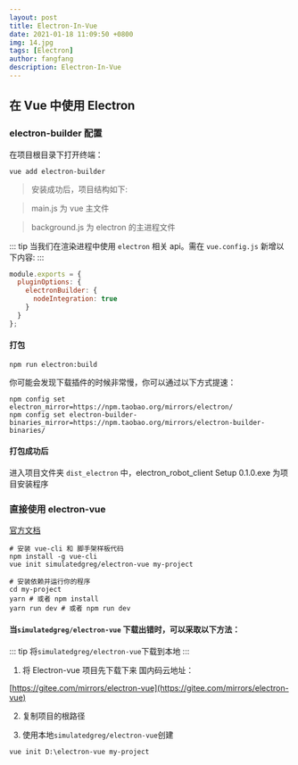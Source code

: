```yaml
---
layout: post
title: Electron-In-Vue
date: 2021-01-18 11:09:50 +0800
img: 14.jpg
tags: [Electron]
author: fangfang
description: Electron-In-Vue
---
```


## 在 Vue 中使用 Electron

### electron-builder 配置

在项目根目录下打开终端：

```shell
vue add electron-builder
```

> 安装成功后，项目结构如下:

> main.js 为 vue 主文件

> background.js 为 electron 的主进程文件

::: tip
当我们在渲染进程中使用 `electron` 相关 api。需在 `vue.config.js` 新增以下内容:
:::

```js
module.exports = {
  pluginOptions: {
    electronBuilder: {
      nodeIntegration: true
    }
  }
};
```

#### 打包

```shell
npm run electron:build
```

你可能会发现下载插件的时候非常慢，你可以通过以下方式提速：

```shell
npm config set electron_mirror=https://npm.taobao.org/mirrors/electron/
npm config set electron-builder-binaries_mirror=https://npm.taobao.org/mirrors/electron-builder-binaries/
```

#### 打包成功后

进入项目文件夹 `dist_electron` 中，electron_robot_client Setup 0.1.0.exe 为项目安装程序

### 直接使用 electron-vue

[官方文档](https://electron.org.cn/vue/index.html)

```shell
# 安装 vue-cli 和 脚手架样板代码
npm install -g vue-cli
vue init simulatedgreg/electron-vue my-project

# 安装依赖并运行你的程序
cd my-project
yarn # 或者 npm install
yarn run dev # 或者 npm run dev
```

#### 当`simulatedgreg/electron-vue` 下载出错时，可以采取以下方法：

::: tip
将`simulatedgreg/electron-vue`下载到本地
:::

1. 将 Electron-vue 项目先下载下来 国内码云地址：

[https://gitee.com/mirrors/electron-vue](https://gitee.com/mirrors/electron-vue)

2. 复制项目的根路径

3. 使用本地`simulatedgreg/electron-vue`创建

```shell
vue init D:\electron-vue my-project
```
